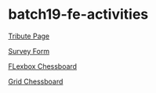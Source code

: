 # batch19-fe-activities
[Tribute Page](https://johnpaulavion14.github.io/batch19-fe-activities/tribute-page/)

[Survey Form](https://johnpaulavion14.github.io/batch19-fe-activities/survey-form/)

[FLexbox Chessboard](https://johnpaulavion14.github.io/batch19-fe-activities/chessboard-flex/)

[Grid Chessboard](https://johnpaulavion14.github.io/batch19-fe-activities/chessboard-grid/)
